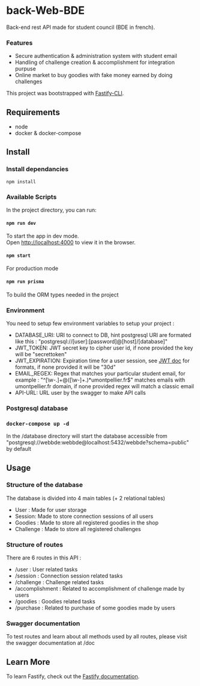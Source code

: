 # back-Web-BDE

Back-end rest API made for student council (BDE in french).

### Features

- Secure authentication & administration system with student email
- Handling of challenge creation & accomplishment for integration purpuse
- Online market to buy goodies with fake money earned by doing challenges

This project was bootstrapped with [Fastify-CLI](https://www.npmjs.com/package/fastify-cli).

## Requirements

- node
- docker & docker-compose

## Install

### Install dependancies

`npm install`

### Available Scripts

In the project directory, you can run:

#### `npm run dev`

To start the app in dev mode.\
Open [http://localhost:4000](http://localhost:4000) to view it in the browser.

#### `npm start`

For production mode

#### `npm run prisma`

To build the ORM types needed in the project

### Environment

You need to setup few environment variables to setup your project :

- DATABASE_URI: URI to connect to DB, hint postgresql URI are formated like this : "postgresql://[user]:[password]@[host]/[database]"
- JWT_TOKEN: JWT secret key to cipher user id, if none provided the key will be "secrettoken"
- JWT_EXPIRATION: Expiration time for a user session, see [JWT doc](https://www.npmjs.com/package/jsonwebtoken) for formats, if none provided it will be "30d"
- EMAIL_REGEX: Regex that matches your particular student email, for example : "^[\w\-\.]+@([\w\-]+.)*umontpellier\.fr$" matches emails with umontpellier.fr domain, if none provided regex will match a classic email
- API-URL: URL user by the swagger to make API calls

### Postgresql database

### `docker-compose up -d`

In the /database directory will start the database accessible from "postgresql://webbde:webbde@localhost:5432/webbde?schema=public" by default

## Usage

### Structure of the database

The database is divided into 4 main tables (+ 2 relational tables)

- User : Made for user storage
- Session: Made to store connection sessions of all users
- Goodies : Made to store all registered goodies in the shop
- Challenge : Made to store all registered challenges

### Structure of routes

There are 6 routes in this API :

- /user : User related tasks
- /session : Connection session related tasks
- /challenge : Challenge related tasks
- /accomplishment : Related to accomplishment of challenge made by users
- /goodies : Goodies related tasks
- /purchase : Related to purchase of some goodies made by users

### Swagger documentation

To test routes and learn about all methods used by all routes, please visit the swagger documentation at /doc

## Learn More

To learn Fastify, check out the [Fastify documentation](https://www.fastify.io/docs/latest/).
